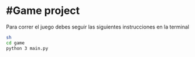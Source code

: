 # #Game project

Para correr el juego debes seguir las siguientes instrucciones en la terminal

```sh
sh
cd game
python 3 main.py
```
